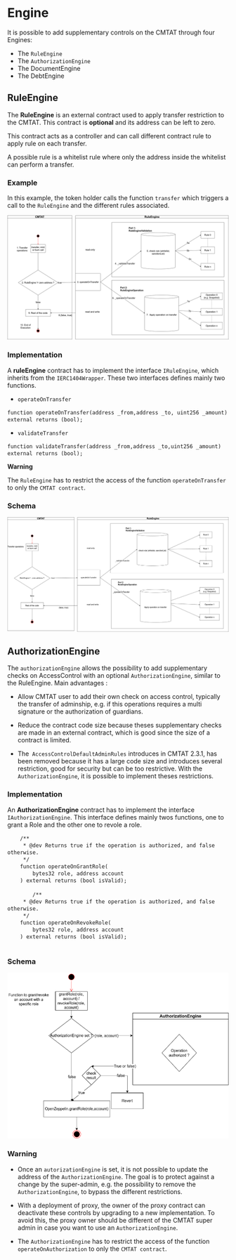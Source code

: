 # Engine

It is possible to add supplementary controls on the CMTAT through four Engines: 

- The `RuleEngine`
- The `AuthorizationEngine`
- The DocumentEngine
- The DebtEngine

## RuleEngine

The **RuleEngine** is an external contract used to apply transfer restriction to the CMTAT. This contract is **optional** and its address can be left to zero.

This contract acts as a controller and can call different contract rule to apply rule on each transfer.

A possible rule is a whitelist rule where only the address inside the whitelist can perform a transfer.

### Example

In this example, the token holder calls the function `transfer` which triggers a call to the `RuleEngine` and the different rules associated.

![RuleEngine](../../doc/schema/drawio/RuleEngine.png)



### Implementation

A **ruleEngine** contract has to implement the interface `IRuleEngine`, which inherits from the `IERC1404Wrapper`. These two interfaces defines mainly two functions.

- `operateOnTransfer`

```solidity
function operateOnTransfer(address _from,address _to, uint256 _amount) 
external returns (bool);
```

- `validateTransfer`

```solidity
function validateTransfer(address _from,address _to,uint256 _amount) 
external returns (bool);
```

**Warning**

The `RuleEngine` has to restrict the access of the function `operateOnTransfer` to only the `CMTAT contract`. 

### Schema

![Engine-RuleEngine.drawio](../../doc/schema/drawio/Engine-RuleEngine.drawio.png)





## AuthorizationEngine

The `authorizationEngine` allows the possibility to add supplementary checks on AccessControl with an optional `AuthorizationEngine`, similar to the RuleEngine.
Main advantages :

- Allow CMTAT user to add their own check on access control, typically the transfer of adminship, e.g. if this operations requires a multi signature or the authorization of guardians.
- Reduce the contract code size because theses supplementary checks are made in an external contract, which is good since the size of a contract is limited.

- The` AccessControlDefaultAdminRules` introduces in CMTAT 2.3.1, has been removed because it has a large code size and introduces several restriction, good for security but can be too restrictive. With the `AuthorizationEngine`, it is possible to implement theses restrictions.

### Implementation

An **AuthorizationEngine** contract has to implement the interface `IAuthorizationEngine`. This interface defines mainly twos functions, one to grant a Role and the other one to revole a role.

```solidity
    /**
     * @dev Returns true if the operation is authorized, and false otherwise.
     */
    function operateOnGrantRole(
        bytes32 role, address account
    ) external returns (bool isValid);

        /**
     * @dev Returns true if the operation is authorized, and false otherwise.
     */
    function operateOnRevokeRole(
        bytes32 role, address account
    ) external returns (bool isValid);
   
```

### Schema



![Engine-AuthorizationEngine.drawio](../../doc/schema/drawio/Engine-AuthorizationEngine.drawio.png)



### Warning

- Once an `autorizationEngine` is set, it  is not possible to update the address of the `AuthorizationEngine`. The goal is to protect against a change by the super-admin, e.g. the possibility to remove the `AuthorizationEngine`, to bypass the different restrictions.

- With a deployment of proxy, the owner of the proxy contract can deactivate these controls by upgrading to a new implementation. To avoid this, the proxy owner should be different of the CMTAT super admin in case you want to use an `AuthorizationEngine`.
- The `AuthorizationEngine` has to restrict the access of the function `operateOnAuthorization` to only the `CMTAT contract`. 